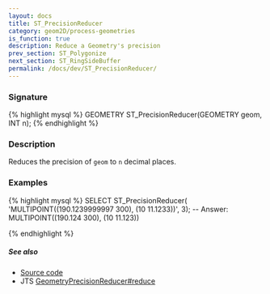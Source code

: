 ```yaml
---
layout: docs
title: ST_PrecisionReducer
category: geom2D/process-geometries
is_function: true
description: Reduce a Geometry's precision
prev_section: ST_Polygonize
next_section: ST_RingSideBuffer
permalink: /docs/dev/ST_PrecisionReducer/
---
```


### Signature

{% highlight mysql %}
GEOMETRY ST_PrecisionReducer(GEOMETRY geom, INT n);
{% endhighlight %}

### Description

Reduces the precision of `geom` to `n` decimal places.

### Examples

{% highlight mysql %}
SELECT ST_PrecisionReducer(
            'MULTIPOINT((190.1239999997 300), (10 11.1233))', 3);
-- Answer:   MULTIPOINT((190.124 300), (10 11.123))

{% endhighlight %}

##### See also

* <a href="https://github.com/irstv/H2GIS/blob/master/h2spatial-ext/src/main/java/org/h2gis/h2spatialext/function/spatial/processing/ST_PrecisionReducer.java" target="_blank">Source code</a>
* JTS [GeometryPrecisionReducer#reduce][jts]

[jts]: http://tsusiatsoftware.net/jts/javadoc/com/vividsolutions/jts/precision/GeometryPrecisionReducer.html#reduce(com.vividsolutions.jts.geom.Geometry)
